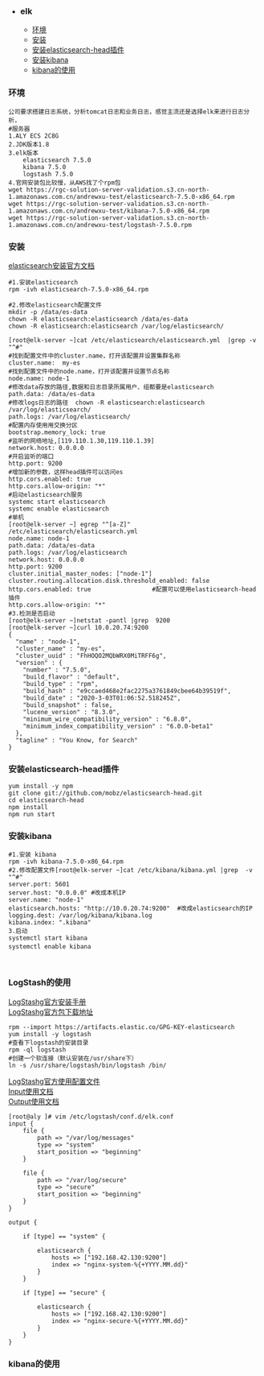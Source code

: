 + ### elk
    + [环境](#环境)
    + [安装](#安装)
	+ [安装elasticsearch-head插件](#安装elasticsearch-head插件)
	+ [安装kibana](#安装kibana)	
	+ [kibana的使用](#kibana的使用)	
### 环境
```
公司要求搭建日志系统，分析tomcat日志和业务日志，感觉主流还是选择elk来进行日志分析，
#服务器
1.ALY ECS 2C8G
2.JDK版本1.8
3.elk版本
	elasticsearch 7.5.0
	kibana 7.5.0
	logstash 7.5.0
4.官网安装包比较慢，从AWS找了个rpm包
wget https://rgc-solution-server-validation.s3.cn-north-1.amazonaws.com.cn/andrewxu-test/elasticsearch-7.5.0-x86_64.rpm
wget https://rgc-solution-server-validation.s3.cn-north-1.amazonaws.com.cn/andrewxu-test/kibana-7.5.0-x86_64.rpm
wget https://rgc-solution-server-validation.s3.cn-north-1.amazonaws.com.cn/andrewxu-test/logstash-7.5.0.rpm
```
### 安装
[elasticsearch安装官方文档](https://www.elastic.co/guide/en/elasticsearch/reference/7.6/rpm.html#install-rpm)
```
#1.安装elasticsearch
rpm -ivh elasticsearch-7.5.0-x86_64.rpm

#2.修改elasticsearch配置文件
mkdir -p /data/es-data
chown -R elasticsearch:elasticsearch /data/es-data
chown -R elasticsearch:elasticsearch /var/log/elasticsearch/

[root@elk-server ~]cat /etc/elasticsearch/elasticsearch.yml  |grep -v "^#"
#找到配置文件中的cluster.name，打开该配置并设置集群名称
cluster.name:  my-es
#找到配置文件中的node.name，打开该配置并设置节点名称
node.name: node-1
#修改data存放的路径,数据和日志目录所属用户、组都要是elasticsearch
path.data: /data/es-data
#修改logs日志的路径  chown -R elasticsearch:elasticsearch /var/log/elasticsearch/
path.logs: /var/log/elasticsearch/
#配置内存使用用交换分区
bootstrap.memory_lock: true
#监听的网络地址,[119.110.1.30,119.110.1.39]
network.host: 0.0.0.0
#开启监听的端口
http.port: 9200
#增加新的参数，这样head插件可以访问es
http.cors.enabled: true
http.cors.allow-origin: "*"
#启动elasticsearch服务
systemc	start elasticsearch
systemc	enable elasticsearch
#单机
[root@elk-server ~] egrep "^[a-Z]" /etc/elasticsearch/elasticsearch.yml 
node.name: node-1
path.data: /data/es-data
path.logs: /var/log/elasticsearch
network.host: 0.0.0.0
http.port: 9200
cluster.initial_master_nodes: ["node-1"]
cluster.routing.allocation.disk.threshold_enabled: false
http.cors.enabled: true                 #配置可以使用elasticsearch-head插件
http.cors.allow-origin: "*"
#3.检测是否启动
[root@elk-server ~]netstat -pantl |grep  9200
[root@elk-server ~]curl 10.0.20.74:9200
{
  "name" : "node-1",
  "cluster_name" : "my-es",
  "cluster_uuid" : "FhHOQO2MQbWRX0MiTRFF6g",
  "version" : {
    "number" : "7.5.0",
    "build_flavor" : "default",
    "build_type" : "rpm",
    "build_hash" : "e9ccaed468e2fac2275a3761849cbee64b39519f",
    "build_date" : "2020-3-03T01:06:52.518245Z",
    "build_snapshot" : false,
    "lucene_version" : "8.3.0",
    "minimum_wire_compatibility_version" : "6.8.0",
    "minimum_index_compatibility_version" : "6.0.0-beta1"
  },
  "tagline" : "You Know, for Search"
}
```
### 安装elasticsearch-head插件
```
yum install -y npm
git clone git://github.com/mobz/elasticsearch-head.git
cd elasticsearch-head
npm install
npm run start
```
### 安装kibana
```
#1.安装 kibana
rpm -ivh kibana-7.5.0-x86_64.rpm
#2.修改配置文件[root@elk-server ~]cat /etc/kibana/kibana.yml |grep  -v "^#"
server.port: 5601 
server.host: "0.0.0.0" #改成本机IP
server.name: "node-1"
elasticsearch.hosts: "http://10.0.20.74:9200"  #改成elasticsearch的IP
logging.dest: /var/log/kibana/kibana.log  
kibana.index: ".kibana"
3.启动
systemctl start kibana
systemctl enable kibana　



```
### LogStash的使用
[LogStashg官方安装手册](https://www.elastic.co/guide/en/logstash/current/installing-logstash.html)  
[LogStashg官方包下载地址](https://www.elastic.co/cn/downloads/logstash)
```
rpm --import https://artifacts.elastic.co/GPG-KEY-elasticsearch
yum install -y logstash
#查看下logstash的安装目录
rpm -ql logstash
#创建一个软连接（默认安装在/usr/share下）
ln -s /usr/share/logstash/bin/logstash /bin/
```
[LogStashg官方使用配置文件](https://www.elastic.co/guide/en/logstash/current/configuration.html)  
[Input使用文档](https://www.elastic.co/guide/en/logstash/current/input-plugins.html)  
[Output使用文档](https://www.elastic.co/guide/en/logstash/current/output-plugins.html)
```
[root@aly ]# vim /etc/logstash/conf.d/elk.conf
input {
    file {
        path => "/var/log/messages"
        type => "system"
        start_position => "beginning"
    }

    file {
        path => "/var/log/secure"
        type => "secure"
        start_position => "beginning"
    }
}

output {

    if [type] == "system" {

        elasticsearch {
            hosts => ["192.168.42.130:9200"]
            index => "nginx-system-%{+YYYY.MM.dd}"
        }
    }

    if [type] == "secure" {

        elasticsearch {
            hosts => ["192.168.42.130:9200"]
            index => "nginx-secure-%{+YYYY.MM.dd}"
        }
    }
}

```
### kibana的使用


